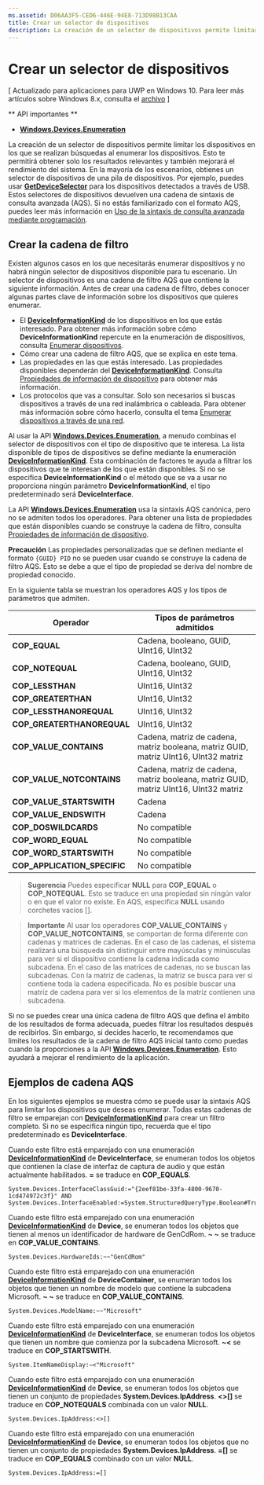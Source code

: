 ```yaml
---
ms.assetid: D06AA3F5-CED6-446E-94E8-713D98B13CAA
title: Crear un selector de dispositivos
description: La creación de un selector de dispositivos permite limitar los dispositivos en los que se realizan búsquedas al enumerar los dispositivos.
---
```

# Crear un selector de dispositivos

\[ Actualizado para aplicaciones para UWP en Windows 10. Para leer más artículos sobre Windows 8.x, consulta el [archivo](http://go.microsoft.com/fwlink/p/?linkid=619132) \]


** API importantes **

-   [**Windows.Devices.Enumeration**](https://msdn.microsoft.com/library/windows/apps/BR225459)

La creación de un selector de dispositivos permite limitar los dispositivos en los que se realizan búsquedas al enumerar los dispositivos. Esto te permitirá obtener solo los resultados relevantes y también mejorará el rendimiento del sistema. En la mayoría de los escenarios, obtienes un selector de dispositivos de una pila de dispositivos. Por ejemplo, puedes usar [**GetDeviceSelector**](https://msdn.microsoft.com/library/windows/apps/Dn264015) para los dispositivos detectados a través de USB. Estos selectores de dispositivos devuelven una cadena de sintaxis de consulta avanzada (AQS). Si no estás familiarizado con el formato AQS, puedes leer más información en [Uso de la sintaxis de consulta avanzada mediante programación](https://msdn.microsoft.com/library/windows/desktop/Bb266512).

## Crear la cadena de filtro

Existen algunos casos en los que necesitarás enumerar dispositivos y no habrá ningún selector de dispositivos disponible para tu escenario. Un selector de dispositivos es una cadena de filtro AQS que contiene la siguiente información. Antes de crear una cadena de filtro, debes conocer algunas partes clave de información sobre los dispositivos que quieres enumerar.

-   El [**DeviceInformationKind**](https://msdn.microsoft.com/library/windows/apps/Dn948991) de los dispositivos en los que estás interesado. Para obtener más información sobre cómo **DeviceInformationKind** repercute en la enumeración de dispositivos, consulta [Enumerar dispositivos](enumerate-devices.md).
-   Cómo crear una cadena de filtro AQS, que se explica en este tema.
-   Las propiedades en las que estás interesado. Las propiedades disponibles dependerán del [**DeviceInformationKind**](https://msdn.microsoft.com/library/windows/apps/Dn948991). Consulta [Propiedades de información de dispositivo](device-information-properties.md) para obtener más información.
-   Los protocolos que vas a consultar. Solo son necesarios si buscas dispositivos a través de una red inalámbrica o cableada. Para obtener más información sobre cómo hacerlo, consulta el tema [Enumerar dispositivos a través de una red](enumerate-devices-over-a-network.md).

Al usar la API [**Windows.Devices.Enumeration**](https://msdn.microsoft.com/library/windows/apps/BR225459), a menudo combinas el selector de dispositivos con el tipo de dispositivo que te interesa. La lista disponible de tipos de dispositivos se define mediante la enumeración [**DeviceInformationKind**](https://msdn.microsoft.com/library/windows/apps/Dn948991). Esta combinación de factores te ayuda a filtrar los dispositivos que te interesan de los que están disponibles. Si no se especifica **DeviceInformationKind** o el método que se va a usar no proporciona ningún parámetro **DeviceInformationKind**, el tipo predeterminado será **DeviceInterface**.

La API [**Windows.Devices.Enumeration**](https://msdn.microsoft.com/library/windows/apps/BR225459) usa la sintaxis AQS canónica, pero no se admiten todos los operadores. Para obtener una lista de propiedades que están disponibles cuando se construye la cadena de filtro, consulta [Propiedades de información de dispositivo](device-information-properties.md).

**Precaución**  Las propiedades personalizadas que se definen mediante el formato `{GUID} PID` no se pueden usar cuando se construye la cadena de filtro AQS. Esto se debe a que el tipo de propiedad se deriva del nombre de propiedad conocido.

 

En la siguiente tabla se muestran los operadores AQS y los tipos de parámetros que admiten.

| Operador                       | Tipos de parámetros admitidos                                                             |
|--------------------------------|-----------------------------------------------------------------------------|
| **COP\_EQUAL**                 | Cadena, booleano, GUID, UInt16, UInt32                                       |
| **COP\_NOTEQUAL**              | Cadena, booleano, GUID, UInt16, UInt32                                       |
| **COP\_LESSTHAN**              | UInt16, UInt32                                                              |
| **COP\_GREATERTHAN**           | UInt16, UInt32                                                              |
| **COP\_LESSTHANOREQUAL**       | UInt16, UInt32                                                              |
| **COP\_GREATERTHANOREQUAL**    | UInt16, UInt32                                                              |
| **COP\_VALUE\_CONTAINS**       | Cadena, matriz de cadena, matriz booleana, matriz GUID, matriz UInt16, UInt32 matriz |
| **COP\_VALUE\_NOTCONTAINS**    | Cadena, matriz de cadena, matriz booleana, matriz GUID, matriz UInt16, UInt32 matriz |
| **COP\_VALUE\_STARTSWITH**     | Cadena                                                                      |
| **COP\_VALUE\_ENDSWITH**       | Cadena                                                                      |
| **COP\_DOSWILDCARDS**          | No compatible                                                               |
| **COP\_WORD\_EQUAL**           | No compatible                                                               |
| **COP\_WORD\_STARTSWITH**      | No compatible                                                               |
| **COP\_APPLICATION\_SPECIFIC** | No compatible                                                               |


> **Sugerencia**  Puedes especificar **NULL** para **COP\_EQUAL** o **COP\_NOTEQUAL**. Esto se traduce en una propiedad sin ningún valor o en que el valor no existe. En AQS, especifica **NULL** usando corchetes vacíos \[\].

> **Importante**  Al usar los operadores **COP\_VALUE\_CONTAINS** y **COP\_VALUE\_NOTCONTAINS**, se comportan de forma diferente con cadenas y matrices de cadenas. En el caso de las cadenas, el sistema realizará una búsqueda sin distinguir entre mayúsculas y minúsculas para ver si el dispositivo contiene la cadena indicada como subcadena. En el caso de las matrices de cadenas, no se buscan las subcadenas. Con la matriz de cadenas, la matriz se busca para ver si contiene toda la cadena especificada. No es posible buscar una matriz de cadena para ver si los elementos de la matriz contienen una subcadena.

Si no se puedes crear una única cadena de filtro AQS que defina el ámbito de los resultados de forma adecuada, puedes filtrar los resultados después de recibirlos. Sin embargo, si decides hacerlo, te recomendamos que limites los resultados de la cadena de filtro AQS inicial tanto como puedas cuando la proporciones a la API [**Windows.Devices.Enumeration**](https://msdn.microsoft.com/library/windows/apps/BR225459). Esto ayudará a mejorar el rendimiento de la aplicación.

## Ejemplos de cadena AQS

En los siguientes ejemplos se muestra cómo se puede usar la sintaxis AQS para limitar los dispositivos que deseas enumerar. Todas estas cadenas de filtro se emparejan con [**DeviceInformationKind**](https://msdn.microsoft.com/library/windows/apps/Dn948991) para crear un filtro completo. Si no se especifica ningún tipo, recuerda que el tipo predeterminado es **DeviceInterface**.

Cuando este filtro está emparejado con una enumeración [**DeviceInformationKind**](https://msdn.microsoft.com/library/windows/apps/Dn948991) de **DeviceInterface**, se enumeran todos los objetos que contienen la clase de interfaz de captura de audio y que están actualmente habilitados. **=** se traduce en **COP\_EQUALS**.

``` syntax
System.Devices.InterfaceClassGuid:="{2eef81be-33fa-4800-9670-1cd474972c3f}" AND 
System.Devices.InterfaceEnabled:=System.StructuredQueryType.Boolean#True
```

Cuando este filtro está emparejado con una enumeración [**DeviceInformationKind**](https://msdn.microsoft.com/library/windows/apps/Dn948991) de **Device**, se enumeran todos los objetos que tienen al menos un identificador de hardware de GenCdRom. **~ ~** se traduce en **COP\_VALUE\_CONTAINS**.

``` syntax
System.Devices.HardwareIds:~~"GenCdRom"
```

Cuando este filtro está emparejado con una enumeración [**DeviceInformationKind**](https://msdn.microsoft.com/library/windows/apps/Dn948991) de **DeviceContainer**, se enumeran todos los objetos que tienen un nombre de modelo que contiene la subcadena Microsoft. **~ ~** se traduce en **COP\_VALUE\_CONTAINS**.

``` syntax
System.Devices.ModelName:~~"Microsoft"
```

Cuando este filtro está emparejado con una enumeración [**DeviceInformationKind**](https://msdn.microsoft.com/library/windows/apps/Dn948991) de **DeviceInterface**, se enumeran todos los objetos que tienen un nombre que comienza por la subcadena Microsoft. **~&lt;** se traduce en **COP\_STARTSWITH**.

``` syntax
System.ItemNameDisplay:~<"Microsoft"
```

Cuando este filtro está emparejado con una enumeración [**DeviceInformationKind**](https://msdn.microsoft.com/library/windows/apps/Dn948991) de **Device**, se enumeran todos los objetos que tienen un conjunto de propiedades **System.Devices.IpAddress**. **&lt;&gt;\[\]** se traduce en **COP\_NOTEQUALS** combinada con un valor **NULL**.

``` syntax
System.Devices.IpAddress:<>[]
```

Cuando este filtro está emparejado con una enumeración [**DeviceInformationKind**](https://msdn.microsoft.com/library/windows/apps/Dn948991) de **Device**, se enumeran todos los objetos que no tienen un conjunto de propiedades **System.Devices.IpAddress**. **=\[\]** se traduce en **COP\_EQUALS** combinado con un valor **NULL**.

``` syntax
System.Devices.IpAddress:=[]
```

 

 






<!--HONumber=Mar16_HO1-->


